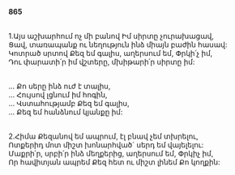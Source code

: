 **865**

\
1.Այս աշխարհում ոչ մի բանով Իմ սիրտը չուրախացավ,\
Ցավ, տառապանք ու նեղություն ինձ միայն բաժին հասավ:\
Կոտրած սրտով Քեզ եմ գալիս, աղերսում եմ, Փրկի՛չ իմ,\
Դու փարատի՛ր իմ վշտերը, մխիթարի՛ր սիրտը իմ:

\
 ... Քո սերը ինձ ուժ է տալիս,\
 ... Հույսով լցնում իմ հոգին,\
 ... Վստահությամբ Քեզ եմ գալիս,\
 ... Քեզ եմ հանձնում կյանքը իմ:

\
2.Հիմա Քեզանով եմ ապրում, էլ բնավ չեմ տխրելու,\
Ոտքերիդ մոտ միշտ խոնարհված` սերդ եմ վայելելու:\
Մաքրի՛ր, սրբի՛ր ինձ մեղքերից, աղերսում եմ, Փրկիչ իմ,\
Որ հավիտյան ապրեմ Քեզ հետ ու միշտ լինեմ Քո կողքին:
